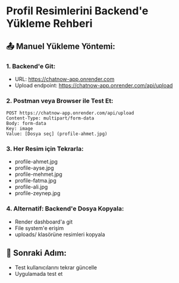 # Profil Resimlerini Backend'e Yükleme Rehberi

## 📤 Manuel Yükleme Yöntemi:

### 1. Backend'e Git:
- URL: https://chatnow-app.onrender.com
- Upload endpoint: https://chatnow-app.onrender.com/api/upload

### 2. Postman veya Browser ile Test Et:
```
POST https://chatnow-app.onrender.com/api/upload
Content-Type: multipart/form-data
Body: form-data
Key: image
Value: [Dosya seç] (profile-ahmet.jpg)
```

### 3. Her Resim için Tekrarla:
- profile-ahmet.jpg
- profile-ayse.jpg  
- profile-mehmet.jpg
- profile-fatma.jpg
- profile-ali.jpg
- profile-zeynep.jpg

### 4. Alternatif: Backend'e Dosya Kopyala:
- Render dashboard'a git
- File system'e erişim
- uploads/ klasörüne resimleri kopyala

## 🔄 Sonraki Adım:
- Test kullanıcılarını tekrar güncelle
- Uygulamada test et
